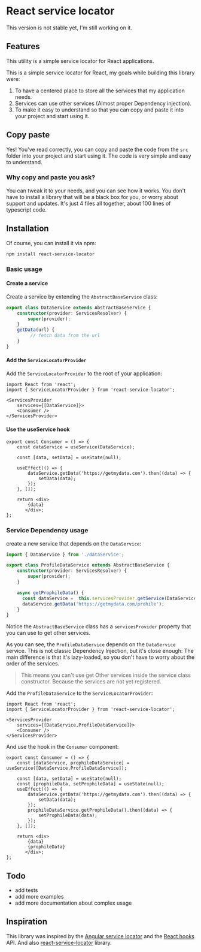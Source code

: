 # React service locator

This version is not stable yet, I'm still working on it.

## Features

This utility is a simple service locator for React applications.

This is a simple service locator for React, my goals while building this library were:

1. To have a centered place to store all the services that my application needs.
2. Services can use other services (Almost proper Dependency injection).
3. To make it easy to understand so that you can copy and paste it into your project and start using it.

## Copy paste

Yes! You've read correctly, you can copy and paste the code from the `src` folder into your project and start using it.
The code is very simple and easy to understand.

### Why copy and paste you ask?

You can tweak it to your needs, and you can see how it works.
You don't have to install a library that will be a black box for you, or worry about support and updates.
It's just 4 files all together, about 100 lines of typescript code.

## Installation

Of course, you can install it via npm:

```shell
npm install react-service-locator
```

### Basic usage

#### Create a service

Create a service by extending the `AbstractBaseService` class:

```typescript 
export class DataService extends AbstractBaseService {
    constructor(provider: ServicesResolver) {
        super(provider);
    }
    getData(url) {
         // fetch data from the url
    }
}
```
#### Add the `ServiceLocatorProvider`

Add the `ServiceLocatorProvider` to the root of your application:

```tsx
import React from 'react';
import { ServiceLocatorProvider } from 'react-service-locator';

<ServicesProvider
    services={[DataService]}>
    <Consumer />
</ServicesProvider>
```

#### Use the useService hook


```tsx
export const Consumer = () => {
    const dataService = useService(DataService);
    
    const [data, setData] = useState(null);
    
    useEffect(() => {
        dataService.getData('https://getmydata.com').then((data) => {
            setData(data);
        });
    }, []);
    
    return <div>
        {data}
       </div>;
};
```
### Service Dependency usage

create a new service that depends on the `DataService`:

```typescript
import { DataService } from './dataService';

export class ProfileDataService extends AbstractBaseService {
    constructor(provider: ServicesResolver) {
        super(provider);
    }

    async getProphileData() {
      const dataService =  this.servicesProvider.getService(DataService)
      dataService.getData('https://getmydata.com/prohile');
    }
}
```

Notice the `AbstractBaseService` class has a `servicesProvider` property that you can use to get other services.

As you can see, the `ProfileDataService` depends on the `DataService` service.
This is not classic Dependency Injection, but it's close enough:
The main difference is that it's lazy-loaded, so you don't have to worry about the order of the services.

> This means you can't use get Other services inside the service class constructor. Because the services are not yet registered.


Add the `ProfileDataService` to the `ServiceLocatorProvider`:

```tsx
import React from 'react';
import { ServiceLocatorProvider } from 'react-service-locator';

<ServicesProvider
    services={[DataService,ProfileDataService]}>
    <Consumer />
</ServicesProvider>
```

And use the hook in the `Consumer` component:

 
```tsx
export const Consumer = () => {
    const [dataService, prophileDataService] = useService([DataService,ProfileDataService]);
    
    const [data, setData] = useState(null);
    const [prophileData, setProphileData] = useState(null);
    useEffect(() => {
        dataService.getData('https://getmydata.com').then((data) => {
            setData(data);
        });
        prophileDataService.getProphileData().then((data) => {
            setProphileData(data);
        });
    }, []);
    
    return <div>
        {data}
        {prophileData}
       </div>;
};
```


## Todo

- add tests
- add more examples
- add more documentation about complex usage


## Inspiration

This library was inspired by the [Angular service locator](https://angular.io/guide/dependency-injection-providers) and the [React hooks](https://reactjs.org/docs/hooks-intro.html) API.
And also [react-service-locator](https://github.com/rhyek/react-service-locator) library.
